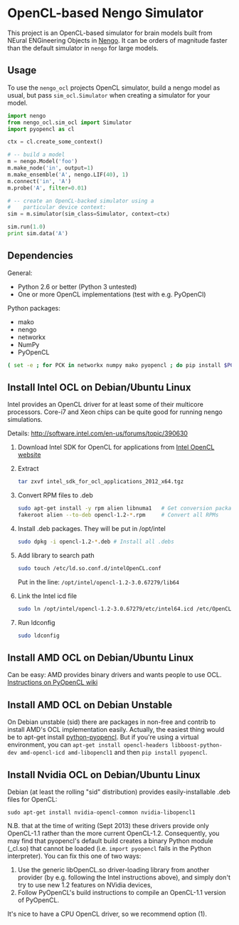 OpenCL-based Nengo Simulator
============================

This project is an OpenCL-based simulator for
brain models built from NEural ENGineering Objects in
[Nengo](https://github.com/ctn-waterloo/nengo). It can be orders of magnitude
faster than the default simulator in `nengo` for large models.

Usage
-----

To use the `nengo_ocl` projects OpenCL simulator, build a nengo model as
usual, but pass `sim_ocl.Simulator` when creating a simulator for your model.

```python
import nengo
from nengo_ocl.sim_ocl import Simulator
import pyopencl as cl

ctx = cl.create_some_context()

# -- build a model
m = nengo.Model('foo')
m.make_node('in', output=1)
m.make_ensemble('A', nengo.LIF(40), 1)
m.connect('in', 'A')
m.probe('A', filter=0.01)

# -- create an OpenCL-backed simulator using a
#    particular device context:
sim = m.simulator(sim_class=Simulator, context=ctx)

sim.run(1.0)
print sim.data('A')
```


Dependencies
------------

General:
* Python 2.6 or better (Python 3 untested)
* One or more OpenCL implementations (test with e.g. PyOpenCl)

Python packages:

* mako
* nengo
* networkx
* NumPy
* PyOpenCL

```bash
( set -e ; for PCK in networkx numpy mako pyopencl ; do pip install $PCK ; done )
```


Install Intel OCL on Debian/Ubuntu Linux
----------------------------------------

Intel provides an OpenCL driver for at least some of their multicore processors.
Core-i7 and Xeon chips can be quite good for running nengo simulations.

Details: http://software.intel.com/en-us/forums/topic/390630

1. Download Intel SDK for OpenCL for applications from [Intel OpenCL website](http://software.intel.com/en-us/articles/vcsource-tools-opencl-sdk/)
2. Extract

    ```bash
    tar zxvf intel_sdk_for_ocl_applications_2012_x64.tgz
    ```

3. Convert RPM files to .deb

    ```bash
    sudo apt-get install -y rpm alien libnuma1   # Get conversion packages
    fakeroot alien --to-deb opencl-1.2-*.rpm     # Convert all RPMs
    ```

4. Install .deb packages. They will be put in /opt/intel

    ```bash
    sudo dpkg -i opencl-1.2-*.deb # Install all .debs
    ```

5. Add library to search path

    ```bash
    sudo touch /etc/ld.so.conf.d/intelOpenCL.conf
    ```

    Put in the line: `/opt/intel/opencl-1.2-3.0.67279/lib64`

6. Link the Intel icd file

    ```bash
    sudo ln /opt/intel/opencl-1.2-3.0.67279/etc/intel64.icd /etc/OpenCL/vendors/intel64.icd
    ```

7. Run ldconfig

    ```bash
    sudo ldconfig
    ```

Install AMD OCL on Debian/Ubuntu Linux
--------------------------------------
Can be easy: AMD provides binary drivers and wants people to use OCL.
[Instructions on PyOpenCL
wiki](http://wiki.tiker.net/PyOpenCL/Installation/Linux/Ubuntu)

Install AMD OCL on Debian Unstable
----------------------------------

On Debian unstable (sid) there are packages in non-free and contrib
to install AMD's OCL implementation easily.
Actually, the easiest thing would be to apt-get install
[python-pyopencl](http://packages.debian.org/sid/python-pyopencl).
But if you're using a virtual environment, you can
`apt-get install opencl-headers libboost-python-dev
amd-opencl-icd amd-libopencl1`
and then `pip install pyopencl`.

Install Nvidia OCL on Debian/Ubuntu Linux
--------------------------------------
Debian (at least the rolling "sid" distribution)
provides easily-installable .deb files for OpenCL:

```
sudo apt-get install nvidia-opencl-common nvidia-libopencl1

```

N.B. that at the time of writing (Sept 2013) these drivers provide only
OpenCL-1.1 rather than the more current OpenCL-1.2.
Consequently, you may find that pyopencl's default build
creates a binary Python module (_cl.so) that cannot be loaded (i.e.
`import pyopencl` fails in the Python interpreter).
You can fix this one of two ways:

1. Use the generic libOpenCL.so driver-loading library
   from another provider (by e.g. following the Intel
   instructions above), and simply don't try to use new 1.2 features on
   NVidia devices,
2. Follow PyOpenCL's build instructions to compile an OpenCL-1.1 version of
   PyOpenCL.

It's nice to have a CPU OpenCL driver, so we recommend option (1).
